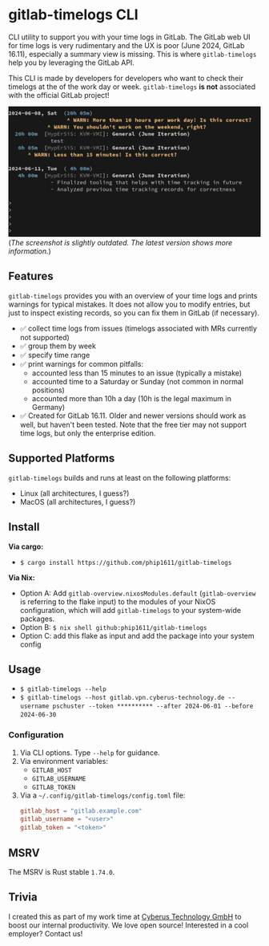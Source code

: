 # gitlab-timelogs CLI

CLI utility to support you with your time logs in GitLab. The GitLab web UI for
time logs is very rudimentary and the UX is poor (June 2024, GitLab 16.11),
especially a summary view is missing. This is where `gitlab-timelogs` help you
by leveraging the GitLab API.

This CLI is made by developers for developers who want to check their timelogs
at the of the work day or week. `gitlab-timelogs` **is not** associated with the
official GitLab project!

![screenshot.png](screenshot.png)
(_The screenshot is slightly outdated. The latest version shows more information._)

## Features

`gitlab-timelogs` provides you with an overview of your time logs and prints
warnings for typical mistakes. It does not allow you to modify entries, but just
to inspect existing records, so you can fix them in GitLab (if necessary).

- ✅ collect time logs from issues (timelogs associated with MRs currently not
  supported)
- ✅ group them by week
- ✅ specify time range
- ✅ print warnings for common pitfalls:
    - accounted less than 15 minutes to an issue (typically a mistake)
    - accounted time to a Saturday or Sunday (not common in normal positions)
    - accounted more than 10h a day (10h is the legal maximum in Germany)
- ✅ Created for GitLab 16.11. Older and newer versions should work as well,
     but haven't been tested. Note that the free tier may not support time
     logs, but only the enterprise edition.

## Supported Platforms

`gitlab-timelogs` builds and runs at least on the following platforms:

- Linux (all architectures, I guess?)
- MacOS (all architectures, I guess?)

## Install

**Via cargo:**

- `$ cargo install https://github.com/phip1611/gitlab-timelogs`

**Via Nix:**

- Option A: Add `gitlab-overview.nixosModules.default` (`gitlab-overview` is
  referring to the flake input) to the modules of your NixOS configuration,
  which will add `gitlab-timelogs` to your system-wide packages.
- Option B: `$ nix shell github:phip1611/gitlab-timelogs`
- Option C: add this flake as input and add the package into your system config

## Usage

- `$ gitlab-timelogs --help`
- `$ gitlab-timelogs --host gitlab.vpn.cyberus-technology.de --username pschuster --token ********** --after 2024-06-01 --before 2024-06-30`

### Configuration

1. Via CLI options. Type `--help` for guidance.
2. Via environment variables:
    - `GITLAB_HOST`
    - `GITLAB_USERNAME`
    - `GITLAB_TOKEN`
3. Via a `~/.config/gitlab-timelogs/config.toml` file:
    ```toml
    gitlab_host = "gitlab.example.com"
    gitlab_username = "<user>"
    gitlab_token = "<token>"
    ```

## MSRV

The MSRV is Rust stable `1.74.0`.

## Trivia

I created this as part of my work time at [Cyberus Technology GmbH](https://cyberus-technology.de)
to boost our internal productivity. We love open source! Interested in a
cool employer? Contact us!

